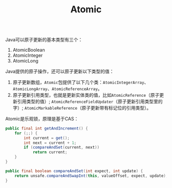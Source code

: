 # <center>Atomic</center>

<br></br>



Java可以原子更新的基本类型有三个：
1. AtomicBoolean
2. AtomicInteger
3. AtomicLong

Java提供的原子操作，还可以原子更新以下类型的值：
1. 原子更新数组，`Atomic`包提供了以下几个类：`AtomicIntegerArray`、`AtomicLongArray`、`AtomicReferenceArray`。
2. 原子更新引用类型，也就是更新实体类的值，比如`AtomicReference`（原子更新引用类型的值）; `AtomicReferenceFieldUpdater`（原子更新引用类型里的字）; `AtomicMarkableReference`（原子更新带有标记位的引用类型）。

Atomic是乐观锁，原理是基于CAS：

``` java
public final int getAndIncrement() {
    for (;;) {
        int current = get();
        int next = current + 1;
        if (compareAndSet(current, next))
            return current;
    }
}

public final boolean compareAndSet(int expect, int update) {
    return unsafe.compareAndSwapInt(this, valueOffset, expect, update);
}
```
